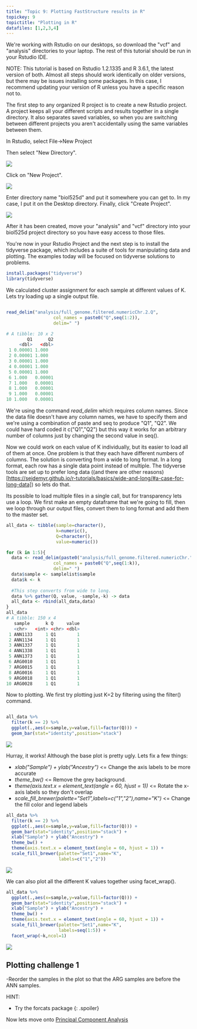 ```yaml
---
title: "Topic 9: Plotting FastStructure results in R"
topickey: 9
topictitle: "Plotting in R"
datafiles: [1,2,3,4]
---
```


We're working with Rstudio on our desktops, so download the "vcf" and "analysis" directories to your laptop. The rest of this tutorial should be run in your Rstudio IDE. 

NOTE: This tutorial is based on Rstudio 1.2.1335 and R 3.6.1, the latest version of both. Almost all steps should work identically on older versions, but there may be issues installing some packages. In this case, I recommend updating your version of R unless you have a specific reason not to. 


The first step to any organized R project is to create a new Rstudio project. A project keeps all your different scripts and results together in a single directory. It also separates saved variables, so when you are switching between different projects you aren't accidentally using the same variables between them. 

In Rstudio, select File->New Project

Then select "New Directory".

![](rstudio_project_1.jpeg)

Click on "New Project".

![](rstudio_project_2.jpeg)

Enter directory name "biol525d" and put it somewhere you can get to. In my case, I put it on the Desktop directory. Finally, click "Create Project".

![](rstudio_project_3.jpeg)

After it has been created, move your "analysis" and "vcf" directory into your biol525d project directory so you have easy access to those files.


You're now in your Rstudio Project and the next step is to install the tidyverse package, which includes a suite of tools for manipulating data and plotting. The examples today will be focused on tidyverse solutions to problems. 



``` r
install.packages("tidyverse") 
library(tidyverse)
```

We calculated cluster assignment for each sample at different values of K. Lets try loading up a single output file.

``` r

read_delim("analysis/full_genome.filtered.numericChr.2.Q",
                  col_names = paste0("Q",seq(1:2)),
                  delim=" ")

# A tibble: 10 x 2
        Q1      Q2
     <dbl>   <dbl>
 1 0.00001 1.000  
 2 0.00001 1.000  
 3 0.00001 1.000  
 4 0.00001 1.000  
 5 0.00001 1.000  
 6 1.000   0.00001
 7 1.000   0.00001
 8 1.000   0.00001
 9 1.000   0.00001
10 1.000   0.00001

```
We're using the command _read\_delim_ which requires column names. Since the data file doesn't have any column names, we have to specify them and we're using a combination of paste and seq to produce "Q1", "Q2". We could have hard coded it c("Q1","Q2") but this way it works for an arbitrary number of columns just by changing the second value in seq(). 

Now we could work on each value of K individually, but its easier to load all of them at once. One problem is that they each have different numbers of columns. The solution is converting from a wide to long format. In a long format, each row has a single data point instead of multiple. The tidyverse tools are set up to prefer long data ((and there are other reasons)[https://sejdemyr.github.io/r-tutorials/basics/wide-and-long/#a-case-for-long-data]) so lets do that. 

Its possible to load multiple files in a single call, but for transparency lets use a loop. We first make an empty dataframe that we're going to fill, then we loop through our output files, convert them to long format and add them to the master set.

```r
all_data <- tibble(sample=character(),
                   k=numeric(),
                   Q=character(),
                   value=numeric())

for (k in 1:5){
  data <- read_delim(paste0("analysis/full_genome.filtered.numericChr.",k,".Q"),
                  col_names = paste0("Q",seq(1:k)),
                  delim=" ")
  data$sample <- samplelist$sample
  data$k <- k
  
  #This step converts from wide to long.
  data %>% gather(Q, value, -sample,-k) -> data
  all_data <- rbind(all_data,data)
}
all_data
# A tibble: 150 x 4
   sample      k Q     value
   <chr>   <int> <chr> <dbl>
 1 ANN1133     1 Q1        1
 2 ANN1134     1 Q1        1
 3 ANN1337     1 Q1        1
 4 ANN1338     1 Q1        1
 5 ANN1373     1 Q1        1
 6 ARG0010     1 Q1        1
 7 ARG0015     1 Q1        1
 8 ARG0016     1 Q1        1
 9 ARG0018     1 Q1        1
10 ARG0028     1 Q1        1
```

Now to plotting. We first try plotting just K=2 by filtering using the filter() command.
```r

all_data %>%
  filter(k == 2) %>%
  ggplot(.,aes(x=sample,y=value,fill=factor(Q))) + 
  geom_bar(stat="identity",position="stack")
```

![](structure_1.jpg)

Hurray, it works! Although the base plot is pretty ugly. Lets fix a few things:
* *xlab("Sample") + ylab("Ancestry")* <= Change the axis labels to be more accurate
* *theme_bw()* <= Remove the grey background.
* *theme(axis.text.x = element_text(angle = 60, hjust = 1))* <= Rotate the x-axis labels so they don't overlap
* *scale_fill_brewer(palette="Set1",labels=c("1","2"),name="K")* <= Change the fill color and legend labels

``` r
all_data %>%
  filter(k == 2) %>%
  ggplot(.,aes(x=sample,y=value,fill=factor(Q))) + 
  geom_bar(stat="identity",position="stack") +
  xlab("Sample") + ylab("Ancestry") +
  theme_bw() +
  theme(axis.text.x = element_text(angle = 60, hjust = 1)) +
  scale_fill_brewer(palette="Set1",name="K",
                    labels=c("1","2"))
```

![](structure_2.jpg)

We can also plot all the different K values together using facet_wrap(). 

``` r
all_data %>%
  ggplot(.,aes(x=sample,y=value,fill=factor(Q))) + 
  geom_bar(stat="identity",position="stack") +
  xlab("Sample") + ylab("Ancestry") +
  theme_bw() +
  theme(axis.text.x = element_text(angle = 60, hjust = 1)) +
  scale_fill_brewer(palette="Set1",name="K",
                    labels=seq(1:5)) +
  facet_wrap(~k,ncol=1)
```

![](structure_3.jpg)


Plotting challenge 1
--------------------

-Reorder the samples in the plot so that the ARG samples are before the ANN samples. 

HINT:
  * Try the forcats package
  {: .spoiler}
  

Now lets move onto [Principal Component Analysis](./pca.md)

